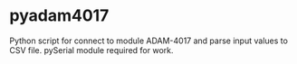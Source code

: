 # pyadam4017
Python script for connect to module ADAM-4017 and parse input values to CSV file. pySerial module required for work.
